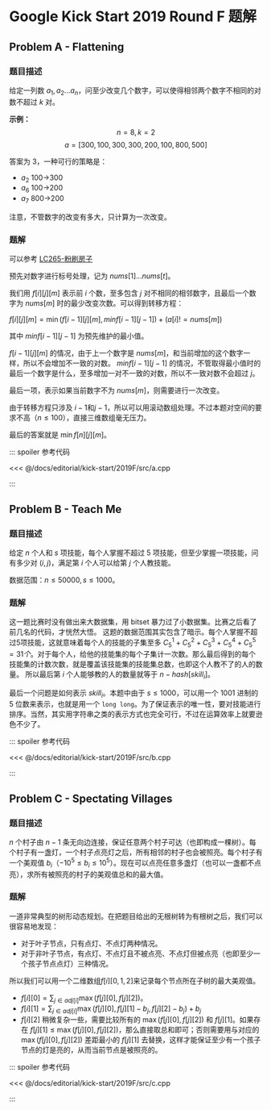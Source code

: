 # Google Kick Start 2019 Round F 题解

## Problem A - Flattening

### 题目描述

给定一列数 $a_1,a_2...a_n$，问至少改变几个数字，可以使得相邻两个数字不相同的对数不超过 $k$ 对。

**示例：**
$$n=8,k=2$$
$$a=[300,100,300,300,200,100,800,500]$$

答案为 $3$，一种可行的策略是：

- $a_2$ 100->300
- $a_6$ 100->200
- $a_7$ 800->200

注意，不管数字的改变有多大，只计算为一次改变。

### 题解

可以参考 [LC265-粉刷房子](https://leetcode-cn.com/problems/paint-house-ii/)

预先对数字进行标号处理，记为 $nums[1]...nums[t]$。

我们用 $f[i][j][m]$ 表示前 $i$ 个数，至多包含 $j$ 对不相同的相邻数字，且最后一个数字为 $nums[m]$ 时的最少改变次数。可以得到转移方程：

$f[i][j][m]=\min(f[i-1][j][m], minf[i-1][j-1]) + (a[i] != nums[m])$

其中 $minf[i-1][j-1]$ 为预先维护的最小值。

$f[i-1][j][m]$ 的情况，由于上一个数字是 $nums[m]$，和当前增加的这个数字一样，所以不会增加不一致的对数。
$minf[i-1][j-1]$ 的情况，不管取得最小值时的最后一个数字是什么，至多增加一对不一致的对数，所以不一致对数不会超过 $j$。

最后一项，表示如果当前数字不为 $nums[m]$，则需要进行一次改变。

由于转移方程只涉及 $i-1$和$j-1$，所以可以用滚动数组处理。不过本题对空间的要求不高（$n\leq100$），直接三维数组毫无压力。

最后的答案就是 $\min f[n][j][m]$。

::: spoiler 参考代码

<<< @/docs/editorial/kick-start/2019F/src/a.cpp

:::

## Problem B - Teach Me

### 题目描述

给定 $n$ 个人和 $s$ 项技能，每个人掌握不超过 $5$ 项技能，但至少掌握一项技能，问有多少对 $(i,j)$，满足第 $i$ 个人可以给第 $j$ 个人教技能。

数据范围：$n\leq50000,s\leq1000$。

### 题解

这一题比赛时没有做出来大数据集，用 bitset 暴力过了小数据集。比赛之后看了前几名的代码，才恍然大悟。
这题的数据范围其实包含了暗示。每个人掌握不超过5项技能，这就意味着每个人的技能的子集至多 $C_5^1+C_5^2+C_5^3+C_5^4+C_5^5=31个$。对于每个人，给他的技能集的每个子集计一次数。那么最后得到的每个技能集的计数次数，就是覆盖该技能集的技能集总数，也即这个人教不了的人的数量。
所以最后第 $i$ 个人能够教的人的数量就等于 $n-hash[skill_i]$。

最后一个问题是如何表示 $skill_i$。本题中由于 $s\leq1000$，可以用一个 1001 进制的 5 位数来表示，也就是用一个 `long long`。为了保证表示的唯一性，要对技能进行排序。当然，其实用字符串之类的表示方式也完全可行，不过在运算效率上就要逊色不少了。

::: spoiler 参考代码

<<< @/docs/editorial/kick-start/2019F/src/b.cpp

:::

## Problem C - Spectating Villages

### 题目描述

$n$ 个村子由 $n-1$ 条无向边连接，保证任意两个村子可达（也即构成一棵树）。每个村子有一盏灯，一个村子点亮灯之后，所有相邻的村子也会被照亮。每个村子有一个美观值 $b_i$（$-10^5\leq b_i\leq 10^5$）。现在可以点亮任意多盏灯（也可以一盏都不点亮），求所有被照亮的村子的美观值总和的最大值。

### 题解

一道非常典型的树形动态规划。在把题目给出的无根树转为有根树之后，我们可以很容易地发现：

- 对于叶子节点，只有点灯、不点灯两种情况。
- 对于非叶子节点，有点灯、不点灯且不被点亮、不点灯但被点亮（也即至少一个孩子节点点灯）三种情况。

所以我们可以用一个二维数组$f[i][0,1,2]$来记录每个节点所在子树的最大美观值。

- $f[i][0]=\sum_{j\in adj[i]} \max(f[j][0], f[j][2])$。
- $f[i][1]=\sum_{j\in adj[i]} \max(f[j][0], f[j][1] - b_j, f[j][2] - b_j)+b_j$
- $f[i][2]$ 稍微复杂一些，需要比较所有的 $\max(f[j][0], f[j][2])$ 和 $f[j][1]$。如果存在 $f[j][1]\leq\max(f[j][0], f[j][2])$，那么直接取总和即可；否则需要用与对应的 $\max(f[j][0], f[j][2])$ 差距最小的 $f[j][1]$ 去替换，这样才能保证至少有一个孩子节点的灯是亮的，从而当前节点是被照亮的。

::: spoiler 参考代码

<<< @/docs/editorial/kick-start/2019F/src/c.cpp

:::
